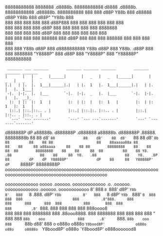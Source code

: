88888888888 8888888 .d8888b.       88888888888     d8888  .d8888b.       88888888888 .d88888b.  8888888888 
    888       888  d88P  Y88b          888        d88888 d88P  Y88b          888    d88P" "Y88b 888        
    888       888  888    888          888       d88P888 888    888          888    888     888 888        
    888       888  888                 888      d88P 888 888                 888    888     888 8888888    
    888       888  888                 888     d88P  888 888                 888    888     888 888        
    888       888  888    888 888888   888    d88P   888 888    888 888888   888    888     888 888        
    888       888  Y88b  d88P          888   d8888888888 Y88b  d88P          888    Y88b. .d88P 888        
    888     8888888 "Y8888P"           888  d88P     888  "Y8888P"           888     "Y88888P"  8888888888 
                                                                                                          

     _______ ___ _______        _______ _______ _______        _______ _______ _______ 
    |       |   |   _   |______|       |   _   |   _   |______|       |   _   |   _   |
    |.|   | |.  |.  1___|______|.|   | |.  1   |.  1___|______|.|   | |.  |   |.  1___|
    `-|.  |-|.  |.  |___       `-|.  |-|.  _   |.  |___       `-|.  |-|.  |   |.  __)_ 
      |:  | |:  |:  1   |        |:  | |:  |   |:  1   |        |:  | |:  1   |:  1   |
      |::.| |::.|::.. . |        |::.| |::.|:. |::.. . |        |::.| |::.. . |::.. . |
      `---' `---`-------'        `---' `--- ---`-------'        `---' `-------`-------'

d888888P dP  a88888b.          d888888P  .d888888   a88888b.          d888888P  .88888.   88888888b 
   88    88 d8'   `88             88    d8'    88  d8'   `88             88    d8'   `8b  88        
   88    88 88                    88    88aaaaa88a 88                    88    88     88 a88aaaa    
   88    88 88        88888888    88    88     88  88        88888888    88    88     88  88        
   88    88 Y8.   .88             88    88     88  Y8.   .88             88    Y8.   .8P  88        
   dP    dP  Y88888P'             dP    88     88   Y88888P'             dP     `8888P'   88888888P 
oooooooooooooooooooooooooooooooooooooooooooooooooooooooooooooooooooooooooooooooooooooooooooooooooooo


ooooooooooooo ooooo   .oooooo.           ooooooooooooo       .o.         .oooooo.           ooooooooooooo   .oooooo.   oooooooooooo 
8'   888   `8 `888'  d8P'  `Y8b          8'   888   `8      .888.       d8P'  `Y8b          8'   888   `8  d8P'  `Y8b  `888'     `8 
     888       888  888                       888          .8"888.     888                       888      888      888  888         
     888       888  888                       888         .8' `888.    888                       888      888      888  888oooo8    
     888       888  888          8888888      888        .88ooo8888.   888          8888888      888      888      888  888    "    
     888       888  `88b    ooo               888       .8'     `888.  `88b    ooo               888      `88b    d88'  888       o 
    o888o     o888o  `Y8bood8P'              o888o     o88o     o8888o  `Y8bood8P'              o888o      `Y8bood8P'  o888ooooood8 